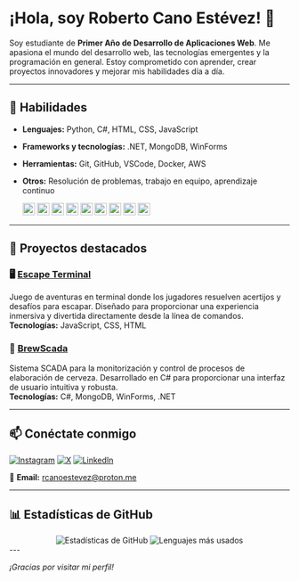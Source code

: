 # ¡Hola, soy Roberto Cano Estévez! 👋

Soy estudiante de **Primer Año de Desarrollo de Aplicaciones Web**. Me apasiona el mundo del desarrollo web, las tecnologías emergentes y la programación en general. Estoy comprometido con aprender, crear proyectos innovadores y mejorar mis habilidades día a día.

---

## 🚀 Habilidades

- **Lenguajes:** Python, C#, HTML, CSS, JavaScript  
- **Frameworks y tecnologías:** .NET, MongoDB, WinForms  
- **Herramientas:** Git, GitHub, VSCode, Docker, AWS  
- **Otros:** Resolución de problemas, trabajo en equipo, aprendizaje continuo  

  <img src="https://img.shields.io/badge/-Python-3776AB?style=flat-square&logo=python&logoColor=white" alt="Python" height="22">
  <img src="https://img.shields.io/badge/-C%23-239120?style=flat-square&logo=c-sharp&logoColor=white" alt="C#" height="22">
  <img src="https://img.shields.io/badge/-C++-00599C?style=flat-square&logo=c%2B%2B&logoColor=white" alt="C++" height="22">
  <img src="https://img.shields.io/badge/-SQL-4479A1?style=flat-square&logo=postgresql&logoColor=white" alt="SQL" height="22">
  <img src="https://img.shields.io/badge/-.NET-512BD4?style=flat-square&logo=dotnet&logoColor=white" alt=".NET" height="22">
  <img src="https://img.shields.io/badge/-MongoDB-47A248?style=flat-square&logo=mongodb&logoColor=white" alt="MongoDB" height="22">
  <img src="https://img.shields.io/badge/-HTML5-E34F26?style=flat-square&logo=html5&logoColor=white" alt="HTML" height="22">
  <img src="https://img.shields.io/badge/-CSS3-1572B6?style=flat-square&logo=css3&logoColor=white" alt="CSS" height="22">
  <img src="https://img.shields.io/badge/-JavaScript-F7DF1E?style=flat-square&logo=javascript&logoColor=black" alt="JavaScript" height="22">

---

## 🌟 Proyectos destacados

### 🖥️ [Escape Terminal](https://github.com/robertcanoe/escape-terminal)
Juego de aventuras en terminal donde los jugadores resuelven acertijos y desafíos para escapar. Diseñado para proporcionar una experiencia inmersiva y divertida directamente desde la línea de comandos.  
**Tecnologías:** JavaScript, CSS, HTML

### 🍺 [BrewScada](https://github.com/robertcanoe/BrewScada)
Sistema SCADA para la monitorización y control de procesos de elaboración de cerveza. Desarrollado en C# para proporcionar una interfaz de usuario intuitiva y robusta.  
**Tecnologías:** C#, MongoDB, WinForms, .NET

---

## 📫 Conéctate conmigo

[![Instagram](https://img.shields.io/badge/-Instagram-E4405F?style=flat-square&logo=instagram&logoColor=white)](https://www.instagram.com/robertcano_)
[![X](https://img.shields.io/badge/-X-1DA1F2?style=flat-square&logo=x&logoColor=white)](https://twitter.com/robertcano__)
[![LinkedIn](https://img.shields.io/badge/-LinkedIn-0077B5?style=flat-square&logo=linkedin&logoColor=white)](https://www.linkedin.com/in/robertocanoe/)


📧 **Email:** [rcanoestevez@proton.me](mailto:rcanoestevez@proton.me)

---

## 📊 Estadísticas de GitHub

<div align="center">
  <img src="https://github-readme-stats.vercel.app/api?username=robertcanoe&show_icons=true&hide_title=true&count_private=true&theme=radical" alt="Estadísticas de GitHub">
  <img src="https://github-readme-stats.vercel.app/api/top-langs/?username=robertcanoe&layout=compact&theme=radical" alt="Lenguajes más usados">
</div>
---

*¡Gracias por visitar mi perfil!*